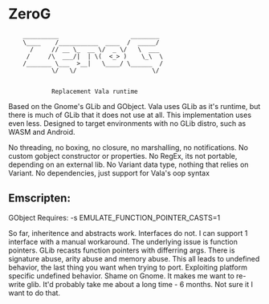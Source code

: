 # ZeroG


        __________                    ________ 
        \____    /___________  ____  /  _____/ 
          /     // __ \_  __ \/  _ \/   \  ___ 
         /     /\  ___/|  | \(  <_> )    \_\  \
        /_______ \___  >__|   \____/ \______  /
                \/   \/                     \/ 


                Replacement Vala runtime


Based on the Gnome's GLib and GObject. Vala uses GLib as it's runtime, but there is much of GLib that it does not use at all. This implementation uses even less. Designed to target environments with no GLib distro, such as WASM and Android.

No threading, no boxing, no closure, no marshalling, no notifications.
No custom gobject constructor or properties.
No RegEx, its not portable, depending on an external lib.
No Variant data type, nothing that relies on Variant.
No dependencies, just support for Vala's oop syntax 


## Emscripten:
GObject Requires:
        -s EMULATE_FUNCTION_POINTER_CASTS=1
        

So far, inheritence and abstracts work. Interfaces do not. I can support 1 interface with a manual workaround. The underlying issue is function pointers. GLib recasts function pointers with differring args. There is signature abuse, arity abuse and memory abuse. This all leads to undefined behavior, the last thing you want when trying to port. Exploiting platform specific undefined behavior. Shame on Gnome. It makes me want to re-write glib. It'd probably take me about a long time - 6 months. Not sure it I want to do that.